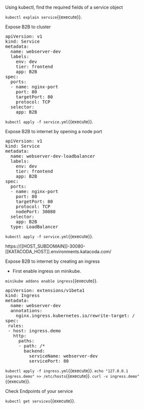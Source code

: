 Using kubectl, find the required fields of a service object

`kubectl explain service`{{execute}}.

Expose B2B to cluster
<pre class="file" data-filename="service.yml" data-target="replace">
apiVersion: v1
kind: Service
metadata:
  name: webserver-dev
  labels:
    env: dev
    tier: frontend
    app: B2B
spec:
  ports:
  - name: nginx-port
    port: 80
    targetPort: 80
    protocol: TCP
  selector:
    app: B2B
</pre>

`kubectl apply -f service.yml`{{execute}}.

Expose B2B to internet by opening a node port

<pre class="file" data-filename="loadbalancer.yml" data-target="replace">
apiVersion: v1
kind: Service
metadata:
  name: webserver-dev-loadbalancer
  labels:
    env: dev
    tier: frontend
    app: B2B
spec:
  ports:
  - name: nginx-port
    port: 80
    targetPort: 80
    protocol: TCP
    nodePort: 30080
  selector:
    app: B2B
  type: LoadBalancer
</pre>

`kubectl apply -f service.yml`{{execute}}.

https://[[HOST_SUBDOMAIN]]-30080-[[KATACODA_HOST]].environments.katacoda.com/

Expose B2B to internet by creating an ingress

- First enable ingress on minikube.

`minikube addons enable ingress`{{execute}}.

<pre class="file" data-filename="ingress.yml" data-target="replace">
apiVersion: extensions/v1beta1
kind: Ingress
metadata:
  name: webserver-dev
  annotations:
    nginx.ingress.kubernetes.io/rewrite-target: /
spec:
 rules:
 - host: ingress.demo
   http:
     paths:
     - path: /*
       backend:
         serviceName: webserver-dev
         servicePort: 80
</pre>

`kubectl apply -f ingress.yml`{{execute}}.
`echo "127.0.0.1       ingress.demo" >> /etc/hosts`{{execute}}.
`curl -v ingress.demo"`{{execute}}.

Check Endpoints of your service

`kubectl get services`{{execute}}.